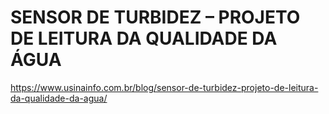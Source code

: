 # SENSOR DE TURBIDEZ – PROJETO DE LEITURA DA QUALIDADE DA ÁGUA
https://www.usinainfo.com.br/blog/sensor-de-turbidez-projeto-de-leitura-da-qualidade-da-agua/
